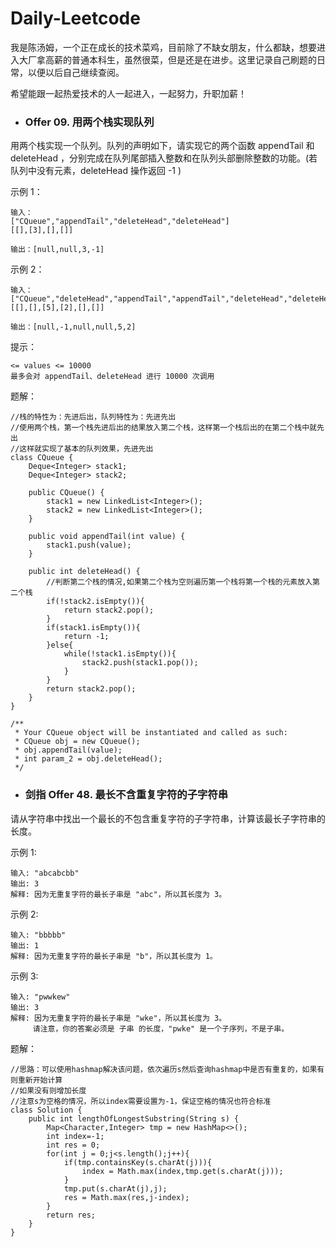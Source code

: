# Daily-Leetcode


我是陈汤姆，一个正在成长的技术菜鸡，目前除了不缺女朋友，什么都缺，想要进入大厂拿高薪的普通本科生，虽然很菜，但是还是在进步。这里记录自己刷题的日常，以便以后自己继续查阅。


希望能跟一起热爱技术的人一起进入，一起努力，升职加薪！

- ###  Offer 09. 用两个栈实现队列
用两个栈实现一个队列。队列的声明如下，请实现它的两个函数 appendTail 和 deleteHead ，分别完成在队列尾部插入整数和在队列头部删除整数的功能。(若队列中没有元素，deleteHead 操作返回 -1 )
 

示例 1：
```
输入：
["CQueue","appendTail","deleteHead","deleteHead"]
[[],[3],[],[]]

输出：[null,null,3,-1]
```

示例 2：
```
输入：
["CQueue","deleteHead","appendTail","appendTail","deleteHead","deleteHead"]
[[],[],[5],[2],[],[]]

输出：[null,-1,null,null,5,2]
```
提示：
```
<= values <= 10000
最多会对 appendTail、deleteHead 进行 10000 次调用
```
题解：
```
//栈的特性为：先进后出，队列特性为：先进先出
//使用两个栈，第一个栈先进后出的结果放入第二个栈，这样第一个栈后出的在第二个栈中就先出
//这样就实现了基本的队列效果，先进先出
class CQueue {
    Deque<Integer> stack1;
    Deque<Integer> stack2;

    public CQueue() {
        stack1 = new LinkedList<Integer>();
        stack2 = new LinkedList<Integer>();
    }
    
    public void appendTail(int value) {
        stack1.push(value);
    }
    
    public int deleteHead() {
        //判断第二个栈的情况,如果第二个栈为空则遍历第一个栈将第一个栈的元素放入第二个栈
        if(!stack2.isEmpty()){
            return stack2.pop();
        }
        if(stack1.isEmpty()){
            return -1;
        }else{
            while(!stack1.isEmpty()){
                stack2.push(stack1.pop());
            }
        }
        return stack2.pop();
    }
}

/**
 * Your CQueue object will be instantiated and called as such:
 * CQueue obj = new CQueue();
 * obj.appendTail(value);
 * int param_2 = obj.deleteHead();
 */

```
- ### 剑指 Offer 48. 最长不含重复字符的子字符串
请从字符串中找出一个最长的不包含重复字符的子字符串，计算该最长子字符串的长度。

示例 1:

```
输入: "abcabcbb"
输出: 3 
解释: 因为无重复字符的最长子串是 "abc"，所以其长度为 3。
```
示例 2:

```
输入: "bbbbb"
输出: 1
解释: 因为无重复字符的最长子串是 "b"，所以其长度为 1。
```
示例 3:

```
输入: "pwwkew"
输出: 3
解释: 因为无重复字符的最长子串是 "wke"，所以其长度为 3。
     请注意，你的答案必须是 子串 的长度，"pwke" 是一个子序列，不是子串。
```
题解：
```
//思路：可以使用hashmap解决该问题，依次遍历s然后查询hashmap中是否有重复的，如果有则重新开始计算
//如果没有则增加长度
//注意s为空格的情况，所以index需要设置为-1，保证空格的情况也符合标准
class Solution {
    public int lengthOfLongestSubstring(String s) {
        Map<Character,Integer> tmp = new HashMap<>();
        int index=-1;
        int res = 0;
        for(int j = 0;j<s.length();j++){
            if(tmp.containsKey(s.charAt(j))){
                index = Math.max(index,tmp.get(s.charAt(j)));
            }
            tmp.put(s.charAt(j),j);
            res = Math.max(res,j-index);
        }
        return res;
    }
}
```
